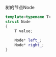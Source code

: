 树的节点Node
```cpp
template<typename T>
struct Node
{
    T value;
    
    Node* left_;
    Node* right_;
}
```